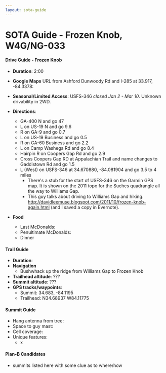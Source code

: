 ```yaml
---
layout: sota-guide
---
```

# SOTA Guide - Frozen Knob, W4G/NG-033

#### Drive Guide - Frozen Knob

* **Duration**: 2:00
* **Google Maps** URL from Ashford Dunwoody Rd and I-285 at 33.917, -84.3378: 
* **Seasonal/Limited Access**: USFS-346 *closed Jan 2 - Mar 10*. Unknown drivability in 2WD.
* **Directions**:
    * GA-400 N and go 47
    * L on US-19 N and go 9.6
    * R on GA-9 and go 0.7
    * L on US-19 Business and go 0.5
    * R on GA-60 Business and go 2.2
    * L on Camp Washega Rd and go 8.4
    * Hairpin R on Coopers Gap Rd and go 2.9
    * Cross Coopers Gap RD at Appalachian Trail and name changes to Gaddistown Rd and go 1.5
    * L (West) on USFS-346 at 34.670880, -84.081904 and go 3.5 to 4 miles
        * There's a stub for the start of USFS-346 on the Garmin GPS map.  It is shown on the  2011 topo for the Suches quadrangle all the way to Williams Gap.
        * This guy talks about driving to Williams Gap and hiking.  http://davidleemuse.blogspot.com/2011/10/frozen-knob-again.html (and I saved a copy in Evernote).

* **Food**
    * Last McDonalds: 
    * Penultimate McDonalds: 
    * Dinner

#### Trail Guide

* **Duration**:
* **Navigation**
    * Bushwhack up the ridge from Williams Gap to Frozen Knob
* **Trailhead altitude**: ???
* **Summit altitude**: ???
* **GPS tracks/waypoints**:
    * Summit: 34.683, -84.1195
    * Trailhead: N34.68937 W84.11775

#### Summit Guide

* Hang antenna from tree:
* Space to guy mast:
* Cell coverage:
* Unique features:
    * x

#### Plan-B Candidates

* summits listed here with some clue as to where/how
